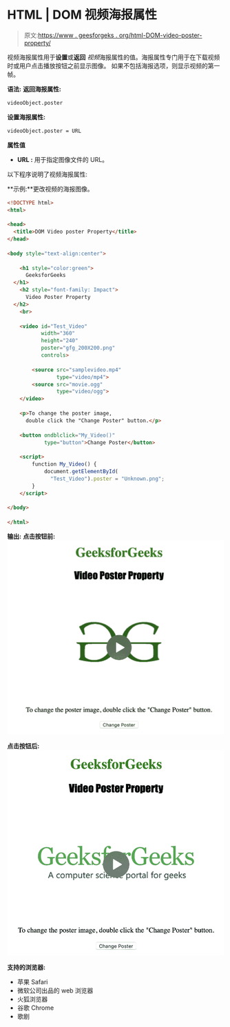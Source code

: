 # HTML | DOM 视频海报属性

> 原文:[https://www . geesforgeks . org/html-DOM-video-poster-property/](https://www.geeksforgeeks.org/html-dom-video-poster-property/)

视频海报属性用于**设置**或**返回** *视频*海报属性的值。海报属性专门用于在下载视频时或用户点击播放按钮之前显示图像。
如果不包括海报选项，则显示视频的第一帧。

**语法:**
**返回海报属性:**

```html
videoObject.poster
```

**设置海报属性:**

```html
videoObject.poster = URL
```

**属性值**

*   **URL :** 用于指定图像文件的 URL。

以下程序说明了视频海报属性:

**示例:**更改视频的海报图像。

```html
<!DOCTYPE html>
<html>

<head>
  <title>DOM Video poster Property</title>
</head>

<body style="text-align:center">

    <h1 style="color:green">
      GeeksforGeeks
  </h1>
    <h2 style="font-family: Impact">
      Video Poster Property
  </h2>
    <br>

    <video id="Test_Video" 
           width="360" 
           height="240" 
           poster="gfg_200X200.png" 
           controls>

        <source src="samplevideo.mp4"
                type="video/mp4">
        <source src="movie.ogg" 
                type="video/ogg">
    </video>

    <p>To change the poster image,
      double click the "Change Poster" button.</p>

    <button ondblclick="My_Video()"
            type="button">Change Poster</button>

    <script>
        function My_Video() {
            document.getElementById(
              "Test_Video").poster = "Unknown.png";
        }
    </script>

</body>

</html>
```

**输出:**
**点击按钮前:**
![](img/00427ff98f3101654455db47c78caff0.png)

**点击按钮后:**
![](img/65ad5ff54b90b335b5b0ca6386869827.png)

**支持的浏览器:**

*   苹果 Safari
*   微软公司出品的 web 浏览器
*   火狐浏览器
*   谷歌 Chrome
*   歌剧